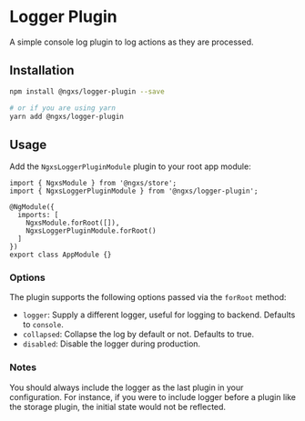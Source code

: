 # Logger Plugin
A simple console log plugin to log actions as they are processed.

## Installation
```bash
npm install @ngxs/logger-plugin --save

# or if you are using yarn
yarn add @ngxs/logger-plugin
```

## Usage
Add the `NgxsLoggerPluginModule` plugin to your root app module:

```TS
import { NgxsModule } from '@ngxs/store';
import { NgxsLoggerPluginModule } from '@ngxs/logger-plugin';

@NgModule({
  imports: [
    NgxsModule.forRoot([]),
    NgxsLoggerPluginModule.forRoot()
  ]
})
export class AppModule {}
```

### Options
The plugin supports the following options passed via the `forRoot` method:

- `logger`: Supply a different logger, useful for logging to backend. Defaults to `console`.
- `collapsed`: Collapse the log by default or not. Defaults to true.
- `disabled`: Disable the logger during production.

### Notes
You should always include the logger as the last plugin in your configuration.
For instance, if you were to include logger before a plugin like the storage
plugin, the initial state would not be reflected.
